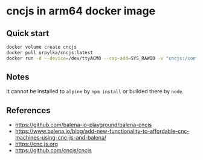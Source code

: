 # cncjs in arm64 docker image

## Quick start

```bash
docker volume create cncjs
docker pull urpylka/cncjs:latest
docker run -d --device=/dev/ttyACM0 --cap-add=SYS_RAWIO -v "cncjs:/config" -p 80:80 --name cncjs urpylka/cncjs:latest
```

## Notes

It cannot be installed to `alpine` by `npm install` or builded there by `node`.

## References

* https://github.com/balena-io-playground/balena-cncjs
* https://www.balena.io/blog/add-new-functionality-to-affordable-cnc-machines-using-cnc-js-and-balena/
* https://cnc.js.org
* https://github.com/cncjs/cncjs
